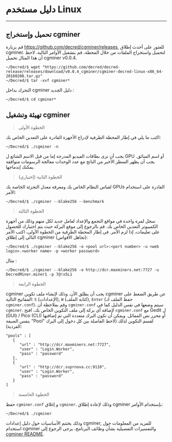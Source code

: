 # <i class="fa fa-linux"></i> دليل مستخدم Linux

---

## <i class="fa fa-download"></i> تحميل وإستخراج cgminer

قم بزيارة https://github.com/decred/cgminer/releases  للعثور على أحدث إطلاق cgminer. لتحميل واستخراج الملفات من خلال المحطة، قم بتشغيل الأوامر التالية. لاحظ أن هذا المثال تحميل cgminer v0.0.4.

```no-highlight
~/Decred/$ wget "https://github.com/decred/decred-release/releases/download/v0.0.4_cgminer/cgminer-decred-linux-x86_64-20160208.tar.gz"
~/Decred/$ tar -xvf cgminer*
```

التحرك بداخل cgminer دليل الجديد :

```
~/Decred/$ cd cgminer*
```

## <i class="fa fa-play-circle"></i>  تهيئة وتشغيل cgminer

> الخطوة الأولى

اكتب ما يلي في إطار المحطة الطرفية لإدراج الأجهزة القادرة على التعدين الخاص بك:

```no-highlight
~/Decred/$ ./cgminer -n
```

يجب أن ترى بطاقات الفيديو المدرجة إما من قبل الاسم الشائع ل GPU أو اسم السائق. يجب أن يظهر السطر الأخير من الناتج مع عدد الوحدات معالجة الرسومات متوافقة يمكنك إندماجها.

> الخطوة الثانية (إختياري)

لقياس النظام الخاص بك ومعرفة معدل التجزئة الخاصة بك GPUs القادرة على استخدام الأمر:

```no-highlight
~/Decred/$ ./cgminer --blake256 --benchmark
```

> الخطوة الثالثة

سجل لمرة واحدة في مواقع التجمع والإعداد لعامل جديد لكل منهم وذلك من أجهزة الكمبيوتر التعدين الخاص بك. قم بالرجوع إلى موقع البركة حيث يتم اختيارك للحصول على تعليمات، إذا لزم الأمر. في إطار المحطة الطرفية من الخطوة الأولى، اكتب الأمر التالي إلى إطلاق cgminer (تجاهل الأقواس):

```no-highlight
~/Decred/$ ./cgminer --blake256 -o <pool url>:<port number> -u <web login>.<worker name> -p <worker password>
```

مثال :

```no-highlight
~/Decred/$ ./cgminer --blake256 -o http://dcr.maxminers.net:7727 -u DecredMiner.miner1 -p 7@!x5L1
```

> الخطوة الرابعة

cgminer يجب أن يطلق الأن. وذلك لإنشاء ملف تكوين cgminer عن طريق الضغط على المفاتيح التالية: `S` (الإعدادات), `W` (كتابة الملف), `Enter` (حفظ الملف ك `cgminer.conf`). وقم بملاحظة أن `cgminer.conf` سيتم وضعها في نفس الدليل كما في  `cgminer`. لإضافة أي بركة إلى ملف التكوين الخاص بك، افتح `cgminer.conf` مع Gedit ل (GUI) / Pico (CLI) أو محرر نص المماثل. ويمكن أن تكون البرك متعددة التي تم إضافتها بنفس الصيغة "Pool" لقسم التكوين لذلك (لاحظ الفاصلة بين كل دخول إلى البرك الفردية):

```no-highlight
"pools" : [
   {
      "url" : "http://dcr.maxminers.net:7727",
      "user" : "Login.Worker",
      "pass" : "password"
   },
   {
      "url" : "http://dcr.suprnova.cc:9110",
      "user" : "Login.Worker",
      "pass" : "password"
   }
]
```

> الخطوة الخامسة

حفظ  `cgminer.conf` و إغلاق `cgminer`. وذلك لإعادة إطلاق cgminer بإستخدام الأوامر:

```no-highlight
~/Decred/$ ./cgminer
```

وذلك يختتم الأساسيات حول دليل إعدادات cgminer, للمزيد من المعلومات حول استخدام cgminer والتفسيرات التفصيلية بشأن وظائف البرنامج، يرجى الرجوع إلى [cgminer README](https://github.com/decred/cgminer/blob/3.7/README).
